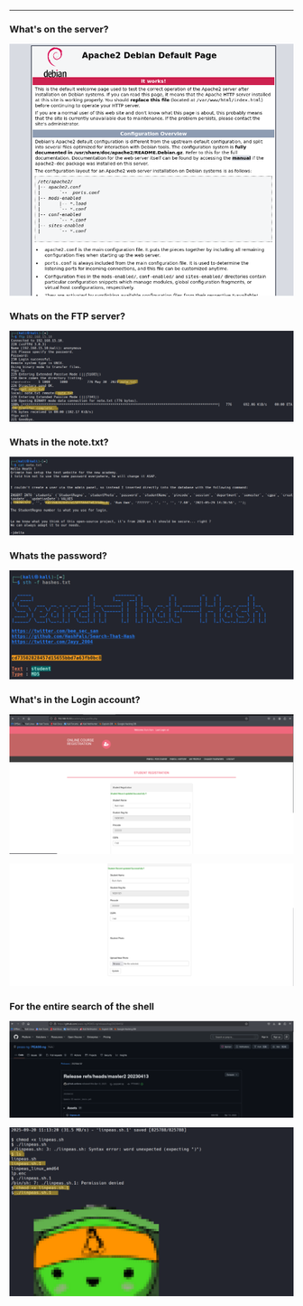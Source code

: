 ___
### What's on the server?

![](Courses/Assessments/Academy/assests/Screenshot%202025-09-20%20213912.png)

### Whats on the FTP server?

![](Courses/Assessments/Academy/assests/Pasted%20image%2020250921233624.png)

### Whats in the note.txt?

![](Courses/Assessments/Academy/assests/Screenshot%202025-09-20%20213747.png)

### Whats the password?

![](Courses/Assessments/Academy/assests/Screenshot%202025-09-20%20213800.png)

### What's in the Login account?

![](Courses/Assessments/Academy/assests/Screenshot%202025-09-20%20213926.png)

![](Courses/Assessments/Academy/assests/Screenshot%202025-09-20%20213935.png)

### For the entire search of the shell

![](Courses/Assessments/Academy/assests/Screenshot%202025-09-20%20213954.png)

![](Courses/Assessments/Academy/assests/Screenshot%202025-09-20%20213534.png)